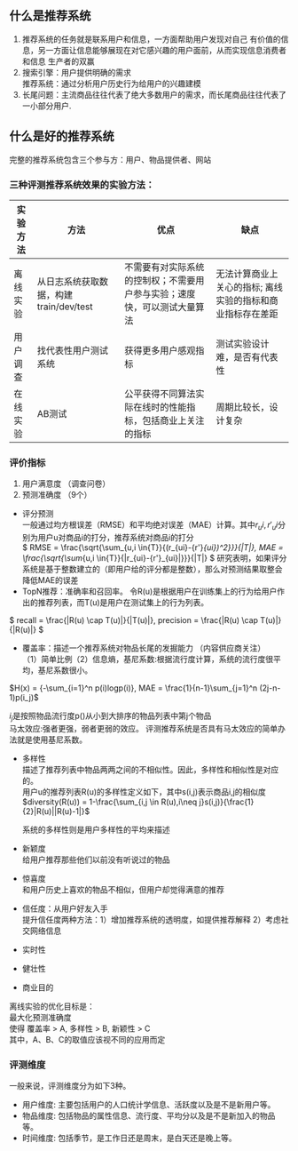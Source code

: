 ## 什么是推荐系统
1. 推荐系统的任务就是联系用户和信息，一方面帮助用户发现对自己
有价值的信息，另一方面让信息能够展现在对它感兴趣的用户面前，从而实现信息消费者和信息
生产者的双赢
2. 搜索引擎：用户提供明确的需求 
   <br/>推荐系统：通过分析用户历史行为给用户的兴趣建模</br>
3. 长尾问题：主流商品往往代表了绝大多数用户的需求，而长尾商品往往代表了一小部分用户.

## 什么是好的推荐系统
完整的推荐系统包含三个参与方：用户、物品提供者、网站

### 三种评测推荐系统效果的实验方法：


实验方法 | 方法  | 优点  | 缺点
---|--- |---  |---
离线实验 | 从日志系统获取数据，构建train/dev/test | 不需要有对实际系统的控制权；不需要用户参与实验；速度快，可以测试大量算法 | 无法计算商业上关心的指标; 离线实验的指标和商业指标存在差距
用户调查 | 找代表性用户测试系统| 获得更多用户感观指标 | 测试实验设计难，是否有代表性
在线实验 | AB测试 |公平获得不同算法实际在线时的性能指标，包括商业上关注的指标  | 周期比较长，设计复杂


### 评价指标
1. 用户满意度 （调查问卷）
2. 预测准确度 （9个）
-    评分预测
    <br/>一般通过均方根误差（RMSE）和平均绝对误差（MAE）计算。其中$r_ui,r'_ui$分别为用户u对商品i的打分，推荐系统对商品i的打分</br>
$
RMSE = \frac{\sqrt{\sum_{u,i \in{T}}{(r_{ui}-{r'}_{ui})^2}}}{|T|},
MAE = \frac{\sqrt{\sum_{u,i \in{T}}{|r_{ui}-{r'}_{ui}|}}}{|T|}
$
    研究表明，如果评分系统是基于整数建立的（即用户给的评分都是整数），那么对预测结果取整会降低MAE的误差
-    TopN推荐：准确率和召回率。
令R(u)是根据用户在训练集上的行为给用户作出的推荐列表，而T(u)是用户在测试集上的行为列表。

$
recall = \frac{|R(u) \cap T(u)|}{|T(u)|}, 
precision = \frac{|R(u) \cap T(u)|}{|R(u)|}
$

-    覆盖率：描述一个推荐系统对物品长尾的发掘能力 （内容供应商关注）
    <br/>（1）简单比例（2）信息熵，基尼系数:根据流行度计算，系统的流行度很平均，基尼系数很小。</br>

$H(x) = {-\sum_{i=1}^n p(i)logp(i)}, MAE = \frac{1}{n-1}\sum_{j=1}^n (2j-n-1)p(i_j)$

   $i_j$是按照物品流行度p()从小到大排序的物品列表中第j个物品
   <br/>马太效应:强者更强，弱者更弱的效应。
   评测推荐系统是否具有马太效应的简单办法就是使用基尼系数。

-  多样性
   <br/>描述了推荐列表中物品两两之间的不相似性。因此，多样性和相似性是对应的。</br>
   用户u的推荐列表R(u)的多样性定义如下，其中s(i,j)表示商品i,j的相似度
$diversity(R(u)) = 1-\frac{\sum_{i,j \in R(u),i\neq j}s(i,j)}{\frac{1}{2}|R(u)||R(u)-1|}$

   系统的多样性则是用户多样性的平均来描述

-  新颖度
   <br/>给用户推荐那些他们以前没有听说过的物品 </br>

-  惊喜度
   <br/>和用户历史上喜欢的物品不相似，但用户却觉得满意的推荐 </br>
-  信任度：从用户好友入手
  <br/>提升信任度两种方法：1）增加推荐系统的透明度，如提供推荐解释 2）考虑社交网络信息
-  实时性
-  健壮性
-  商业目的

离线实验的优化目标是：
<br/>最大化预测准确度</br>
使得 覆盖率 > A, 多样性 > B, 新颖性 > C
<br/>其中，A、B、C的取值应该视不同的应用而定

### 评测维度
一般来说，评测维度分为如下3种。
- 用户维度: 主要包括用户的人口统计学信息、活跃度以及是不是新用户等。
- 物品维度: 包括物品的属性信息、流行度、平均分以及是不是新加入的物品等。
- 时间维度: 包括季节，是工作日还是周末，是白天还是晚上等。
